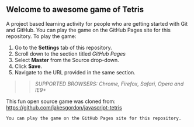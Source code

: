## Welcome to awesome game of Tetris

A project based learning activity for people who are getting started with Git and GitHub.
You can play the game on the GitHub Pages site for this repository.
To play the game:
1. Go to the **Settings** tab of this repository.
1. Scroll down to the section titled _GitHub Pages_
1. Select **Master** from the Source drop-down.
1. Click **Save**.
1. Navigate to the URL provided in the same section.

>> _*SUPPORTED BROWSERS*: Chrome, Firefox, Safari, Opera and IE9+_

This fun open source game was cloned from: https://github.com/jakesgordon/javascript-tetris

```suggestion
You can play the game on the GitHub Pages site for this repository.
```
